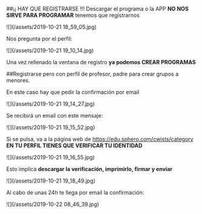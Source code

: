 ##¡¡ HAY QUE REGISTRARSE !!!
Descargar el programa o la APP **NO NOS SIRVE PARA PROGRAMAR** tenemos que registrarnos

![](/assets/2019-10-21 18_59_05.jpg)

Nos pregunta por el perfil:

![](/assets/2019-10-21 19_10_14.jpg)

Una vez rellenado la ventana de registro **ya podemos CREAR PROGRAMAS** 

##Registrarse pero con perfil de profesor, padre para crear grupos a menores.

En este caso hay que pedir la confirmación por email

![](/assets/2019-10-21 19_14_27.jpg)

Se recibirá un email con este mensaje:

![](/assets/2019-10-21 19_15_52.jpg)

Si se pulsa, va a la página web de https://edu.sphero.com/cwists/category **EN TU PERFIL TIENES QUE VERIFICAR TU IDENTIDAD**

![](/assets/2019-10-21 19_16_55.jpg)

Esto implica **descargar la verificación, imprimirlo, firmar y enviar**

![](/assets/2019-10-21 19_18_49.jpg)

Al cabo de unas 24h te llega por email la confirmación:

![](/assets/2019-10-22 08_46_39.jpg)
